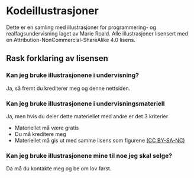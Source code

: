 # Kodeillustrasjoner

Dette er en samling med illustrasjoner for programmering- og realfagsundervisning laget av Marie Roald. 
Alle illustrasjoner lisensert med en Attribution-NonCommercial-ShareAlike 4.0 lisens.

## Rask forklaring av lisensen
### Kan jeg bruke illustrasjonene i undervisning?
Ja, så fremt du krediterer meg og denne nettsiden.


### Kan jeg bruke illustrasjonene i undervisningsmateriell
Ja, men hvis du deler dette materiellet med andre er det 3 kriterier
 * Materiellet må være gratis
 * Du må kreditere meg
 * Materiellet må gis ut med samme lisens som figurene [(CC BY-SA-NC)](https://creativecommons.org/licenses/by-nc-sa/4.0/)

### Kan jeg bruke illustrasjonene mine til noe jeg skal selge?
Da må du kontakte meg og be om lov først.

